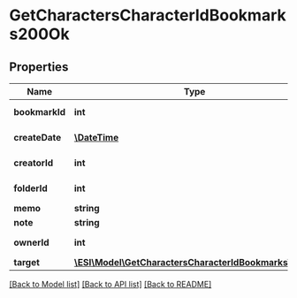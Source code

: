 # GetCharactersCharacterIdBookmarks200Ok

## Properties
Name | Type | Description | Notes
------------ | ------------- | ------------- | -------------
**bookmarkId** | **int** | bookmark_id integer | 
**createDate** | [**\DateTime**](\DateTime.md) | create_date string | 
**creatorId** | **int** | creator_id integer | 
**folderId** | **int** | folder_id integer | [optional] 
**memo** | **string** | memo string | 
**note** | **string** | note string | 
**ownerId** | **int** | owner_id integer | 
**target** | [**\ESI\Model\GetCharactersCharacterIdBookmarksTarget**](GetCharactersCharacterIdBookmarksTarget.md) |  | [optional] 

[[Back to Model list]](../README.md#documentation-for-models) [[Back to API list]](../README.md#documentation-for-api-endpoints) [[Back to README]](../README.md)


